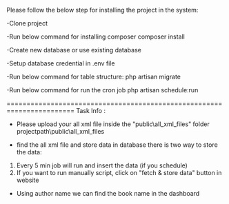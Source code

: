 Please follow the below step for installing the project in the system:

-Clone project

-Run below command for installing composer
   composer install

-Create new database or use existing database

-Setup database credential in .env file

-Run below command for table structure:
   php artisan migrate
   
-Run below command for run the cron job
    php artisan schedule:run
    
=======================================================================
Task Info : 
- Please upload your all xml file inside the "public\all_xml_files" folder
    projectpath\public\all_xml_files 

- find the all xml file and store data in database
  there is two way to store the data:
1. Every 5 min job will run and insert the data (if you schedule)
2. If you want to run manually script, click on "fetch & store data" button in website

- Using author name we can find the book name in the dashboard
